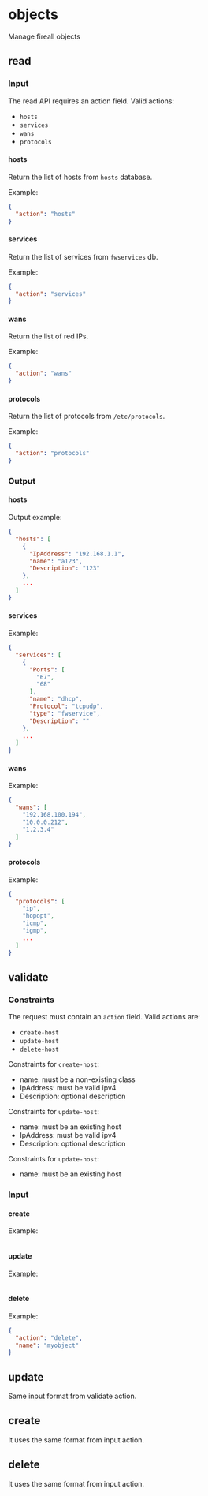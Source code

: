 # objects

Manage fireall objects

## read

### Input

The read API requires an action field.
Valid actions:

- `hosts`
- `services`
- `wans`
- `protocols`

#### hosts

Return the list of hosts from `hosts` database.

Example:
```json
{
  "action": "hosts"
}
```

#### services

Return the list of services from `fwservices` db.

Example:
```json
{
  "action": "services"
}
```

#### wans

Return the list of red IPs.

Example:
```json
{
  "action": "wans"
}
```

#### protocols

Return the list of protocols from `/etc/protocols`.

Example:
```json
{
  "action": "protocols"
}
```

### Output

#### hosts

Output example:
```json
{
  "hosts": [
    {
      "IpAddress": "192.168.1.1",
      "name": "a123",
      "Description": "123"
    },
    ...
  ]
}
```
#### services

Example:
```json
{
  "services": [
    {
      "Ports": [
        "67",
        "68"
      ],
      "name": "dhcp",
      "Protocol": "tcpudp",
      "type": "fwservice",
      "Description": ""
    },
    ...
  ]
}
```

#### wans

Example:
```json
{
  "wans": [
    "192.168.100.194",
    "10.0.0.212",
    "1.2.3.4"
  ]
}
```

#### protocols

Example:
```json
{
  "protocols": [
    "ip",
    "hopopt",
    "icmp",
    "igmp",
    ...
  ]
}
```

## validate

### Constraints

The request must contain an `action` field. Valid actions are:

- `create-host`
- `update-host`
- `delete-host`

Constraints for `create-host`:

- name: must be a non-existing class
- IpAddress: must be valid ipv4
- Description: optional description

Constraints for `update-host`:

- name: must be an existing host
- IpAddress: must be valid ipv4
- Description: optional description

Constraints for `update-host`:

- name: must be an existing host


### Input

#### create

Example:
```json
```

#### update

Example:
```json
```

#### delete

Example:
```json
{
  "action": "delete",
  "name": "myobject"
}
```


## update

Same input format from validate action.

## create

It uses the same format from input action.

## delete

It uses the same format from input action.
